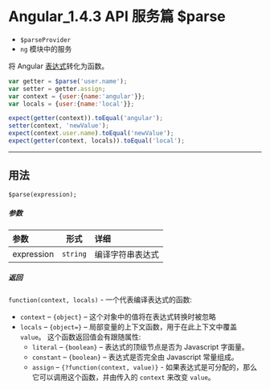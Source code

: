 # Angular_1.4.3 API 服务篇 $parse

- `$parseProvider`
- `ng` 模块中的服务


将 Angular [表达式](https://docs.angularjs.org/guide/expression)转化为函数。

``` javascript
var getter = $parse('user.name');
var setter = getter.assign;
var context = {user:{name:'angular'}};
var locals = {user:{name:'local'}};

expect(getter(context)).toEqual('angular');
setter(context, 'newValue');
expect(context.user.name).toEqual('newValue');
expect(getter(context, locals)).toEqual('local');

```

---
## 用法

`$parse(expression);`

##### *参数*
| 参数 | 形式 | 详细 |
|:----|:---:|:----|
|expression|`string`|编译字符串表达式|


##### *返回*
`function(context, locals)` - 一个代表编译表达式的函数:

- `context` – `{object}` – 这个对象中的值将在表达式转换时被忽略
- `locals` – `{object=}` – 局部变量的上下文函数，用于在此上下文中覆盖 `value`。
  这个函数返回值会有跟随属性:
  + `literal` – `{boolean}` – 表达式的顶级节点是否为 Javascript 字面量。
  + `constant` – `{boolean}` – 表达式是否完全由 Javascript 常量组成。
  + `assign` – `{?function(context, value)}` - 如果表达式是可分配的，那么它可以调用这个函数，并由传入的 `context` 来改变 `value`。
